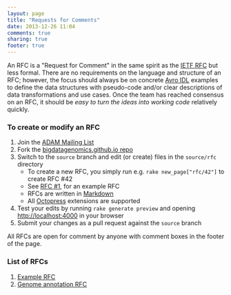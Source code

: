 ```yaml
---
layout: page
title: "Requests for Comments"
date: 2013-12-26 11:04
comments: true
sharing: true
footer: true
---
```


An RFC is a "Request for Comment" in the same spirit as the [IETF RFC](http://www.ietf.org/rfc.html) but
less formal. There are no requirements on the language and structure of an
RFC; however, the focus should always be on concrete [Avro IDL](http://avro.apache.org/docs/1.7.5/idl.html)
examples to define the data structures with pseudo-code and/or clear descriptions of data transformations and use
cases. Once the team has reached consensus on an RFC, it should be *easy to turn the ideas
into working code* relatively quickly.

### To create or modify an RFC

1. Join the [ADAM Mailing List](/mail)
2. Fork the [bigdatagenomics.github.io repo](https://github.com/bigdatagenomics/bigdatagenomics.github.io)
3. Switch to the `source` branch and edit (or create) files in the `source/rfc` directory
   - To create a new RFC, you simply run e.g. `rake new_page["rfc/42"]` to create RFC #42
   - See [RFC #1](/rfc/1), for an example RFC
   - RFCs are written in [Markdown](http://daringfireball.net/projects/markdown/)
   - All [Octopress](http://octopress.org/docs/) extensions are supported
4. Test your edits by running `rake generate preview` and opening [http://localhost:4000](http://localhost:4000) in your browser
5. Submit your changes as a pull request against the `source` branch

All RFCs are open for comment by anyone with comment boxes in the footer of the page.

### List of RFCs

1. [Example RFC](/rfc/1)
2. [Genome annotation RFC](/rfc/2)

